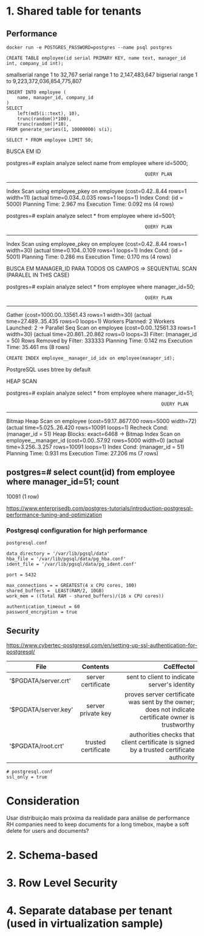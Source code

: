 # 1. Shared table for tenants

## Performance

``` docker run -e POSTGRES_PASSWORD=postgres --name psql postgres ```

```
CREATE TABLE employee(id serial PRIMARY KEY, name text, manager_id int, company_id int);
```

smallserial range 1 to 32,767
serial range 1 to 2,147,483,647
bigserial range 1 to 9,223,372,036,854,775,807


```
INSERT INTO employee (
    name, manager_id, company_id
)
SELECT
    left(md5(i::text), 10),
    trunc(random()*100),
    trunc(random()*10),
FROM generate_series(1, 10000000) s(i);
```

```
SELECT * FROM employee LIMIT 50;
```

BUSCA EM ID

postgres=# explain analyze select name from employee where id=5000;

                                                       QUERY PLAN
-------------------------------------------------------------------------------------------------------------------------
 Index Scan using employee_pkey on employee  (cost=0.42..8.44 rows=1 width=11) (actual time=0.034..0.035 rows=1 loops=1)
   Index Cond: (id = 5000)
 Planning Time: 2.967 ms
 Execution Time: 0.092 ms
(4 rows)

postgres=# explain analyze select * from employee where id=5001;

                                                       QUERY PLAN
-------------------------------------------------------------------------------------------------------------------------
 Index Scan using employee_pkey on employee  (cost=0.42..8.44 rows=1 width=30) (actual time=0.104..0.109 rows=1 loops=1)
   Index Cond: (id = 5001)
 Planning Time: 0.286 ms
 Execution Time: 0.170 ms
(4 rows)

BUSCA EM MANAGER_ID PARA TODOS OS CAMPOS => SEQUENTIAL SCAN (PARALEL IN THIS CASE)

postgres=# explain analyze select * from employee where manager_id=50;

                                                       QUERY PLAN
------------------------------------------------------------------------------------------------------------------------
 Gather  (cost=1000.00..13561.43 rows=1 width=30) (actual time=27.489..35.435 rows=0 loops=1)
   Workers Planned: 2
   Workers Launched: 2
   ->  Parallel Seq Scan on employee  (cost=0.00..12561.33 rows=1 width=30) (actual time=20.861..20.862 rows=0 loops=3)
         Filter: (manager_id = 50)
         Rows Removed by Filter: 333333
 Planning Time: 0.142 ms
 Execution Time: 35.461 ms
(8 rows)


```
CREATE INDEX employee__manager_id_idx on employee(manager_id);
```
PostgreSQL uses btree by default

HEAP SCAN

postgres=# explain analyze select * from employee where manager_id=51;

                                                             QUERY PLAN
-------------------------------------------------------------------------------------------------------------------------------------
 Bitmap Heap Scan on employee  (cost=59.17..8677.00 rows=5000 width=72) (actual time=5.025..26.420 rows=10091 loops=1)
   Recheck Cond: (manager_id = 51)
   Heap Blocks: exact=6468
   ->  Bitmap Index Scan on employee__manager_id  (cost=0.00..57.92 rows=5000 width=0) (actual time=3.256..3.257 rows=10091 loops=1)
         Index Cond: (manager_id = 51)
 Planning Time: 0.931 ms
 Execution Time: 27.206 ms
(7 rows)

postgres=# select count(id) from employee where manager_id=51;
 count
-------
 10091
(1 row)


https://www.enterprisedb.com/postgres-tutorials/introduction-postgresql-performance-tuning-and-optimization

### Postgresql configuration for high performance

````
postgresql.conf

data_directory = '/var/lib/pgsql/data'
hba_file = '/var/lib/pgsql/data/pg_hba.conf'
ident_file = '/var/lib/pgsql/data/pg_ident.conf'

port = 5432

max_connections = = GREATEST(4 x CPU cores, 100)
shared_buffers =  LEAST(RAM/2, 10GB)
work_mem = ((Total RAM - shared_buffers)/(16 x CPU cores))

authentication_timeout = 60
password_encryption = true
````


## Security

https://www.cybertec-postgresql.com/en/setting-up-ssl-authentication-for-postgresql/


| File   |      Contents      |  CoEffectol |
|----------|:-------------:|------:|
| '$PGDATA/server.crt' |  server certificate | sent to client to indicate server's identity |
| '$PGDATA/server.key' |    server private key   |   proves server certificate was sent by the owner; does not indicate certificate owner is trustworthy |
| '$PGDATA/root.crt' | trusted certificate | authorities	checks that client certificate is signed by a trusted certificate authority |

```
# postgresql.conf
ssl_only = true
```

# Consideration

Usar distribuição mais próxima da realidade para análise de performance
RH companies need to keep documents for a long timebox, maybe a soft delete for users and documents?

# 2.  Schema-based

##

# 3. Row Level Security

# 4. Separate database per tenant (used in virtualization sample)

